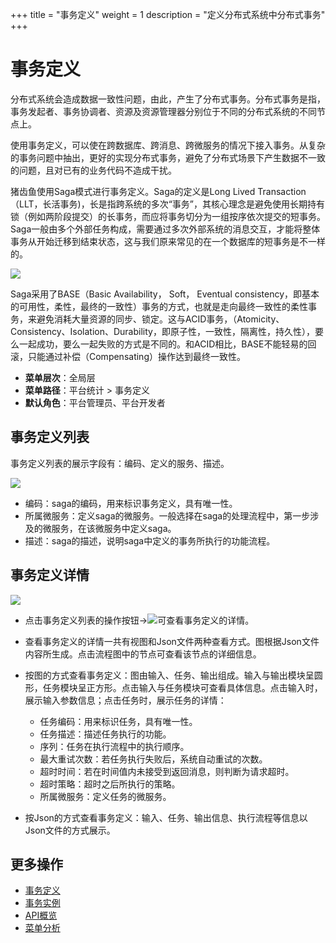 +++
title = "事务定义"
weight = 1
description = "定义分布式系统中分布式事务"
+++

# 事务定义

分布式系统会造成数据一致性问题，由此，产生了分布式事务。分布式事务是指，事务发起者、事务协调者、资源及资源管理器分别位于不同的分布式系统的不同节点上。

使用事务定义，可以使在跨数据库、跨消息、跨微服务的情况下接入事务。从复杂的事务问题中抽出，更好的实现分布式事务，避免了分布式场景下产生数据不一致的问题，且对已有的业务代码不造成干扰。

猪齿鱼使用Saga模式进行事务定义。Saga的定义是Long Lived Transaction（LLT，长活事务)，长是指跨系统的多次“事务”，其核心理念是避免使用长期持有锁（例如两阶段提交）的长事务，而应将事务切分为一组按序依次提交的短事务。Saga一般由多个外部任务构成，需要通过多次外部系统的消息交互，才能将整体事务从开始迁移到结束状态，这与我们原来常见的在一个数据库的短事务是不一样的。

<img class="no-border" src="/docs/user-guide/platform-management/platform-statistics/image/saga-definition.png"/>

Saga采用了BASE（Basic Availability， Soft， Eventual consistency，即基本的可用性，柔性，最终的一致性）事务的方式，也就是走向最终一致性的柔性事务，来避免消耗大量资源的同步、锁定。这与ACID事务，（Atomicity、Consistency、Isolation、Durability，即原子性，一致性，隔离性，持久性），要么一起成功，要么一起失败的方式是不同的。和ACID相比，BASE不能轻易的回滚，只能通过补偿（Compensating）操作达到最终一致性。

- **菜单层次**：全局层
- **菜单路径**：平台统计 > 事务定义
- **默认角色**：平台管理员、平台开发者

## 事务定义列表

事务定义列表的展示字段有：编码、定义的服务、描述。

<img class="no-border" src="/docs/user-guide/platform-management/platform-statistics/image/saga-list.png"/>

- 编码：saga的编码，用来标识事务定义，具有唯一性。
- 所属微服务：定义saga的微服务。一般选择在saga的处理流程中，第一步涉及的微服务，在该微服务中定义saga。
- 描述：saga的描述，说明saga中定义的事务所执行的功能流程。

## 事务定义详情


<img class="no-border" src="/docs/user-guide/platform-management/platform-statistics/image/saga.png"/>

- 点击事务定义列表的操作按钮→<img class="no-border" src="/docs/user-guide/platform-management/platform-statistics/image/particulars.png"/>可查看事务定义的详情。

- 查看事务定义的详情一共有视图和Json文件两种查看方式。图根据Json文件内容所生成。点击流程图中的节点可查看该节点的详细信息。

- 按图的方式查看事务定义：图由输入、任务、输出组成。输入与输出模块呈圆形，任务模块呈正方形。点击输入与任务模块可查看具体信息。点击输入时，展示输入参数信息；点击任务时，展示任务的详情：
     - 任务编码：用来标识任务，具有唯一性。
     - 任务描述：描述任务执行的功能。
     - 序列：任务在执行流程中的执行顺序。
     - 最大重试次数：若任务执行失败后，系统自动重试的次数。
     - 超时时间：若在时间值内未接受到返回消息，则判断为请求超时。
     - 超时策略：超时之后所执行的策略。
     - 所属微服务：定义任务的微服务。

- 按Json的方式查看事务定义：输入、任务、输出信息、执行流程等信息以Json文件的方式展示。

## 更多操作

- [事务定义](../saga)
- [事务实例](../saga-instance)
- [API概览](../api-overview)
- [菜单分析](../menu_statistics)